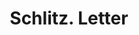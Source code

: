 ---
doi: 10.7916/D8184JM9
date_other: '1910'
date_other_textual: 1910-1919
form: correspondence
genre:
- Letters (correspondence)
name:
- Schlitz
object_in_context_url: https://biggert.cul.columbia.edu/items/view/ave_biggert_00750
subject_hierarchical_geographic:
- Sweet Grass, Montana, United States
subject_name:
- Schlitz
title: Schlitz. Letter
sort_title: Schlitz. Letter
call_number: ave_biggert_00750
coordinates:
- 48.993611111111115,-111.95111111111112
pid: ave_biggert_00750
identifiers: ave_biggert_00750
canvas_id: ldpd:396022
permalink: "/items/ave_biggert_00750/"
layout: iiif-image-page
---